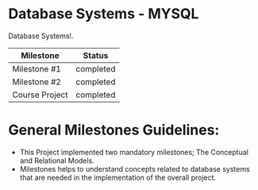 #  Database Systems - MYSQL
 Database Systems!. 
  
| Milestone                |   Status                   |
| ------------------------ | -------------------------- |
| Milestone #1             |        completed           |
| Milestone #2             |        completed           |
| Course Project           |        completed           |

# General Milestones Guidelines:

* This Project  implemented two mandatory milestones; The Conceptual and Relational Models.
* Milestones helps to understand concepts related to database systems that are needed in the implementation 
of the overall project.
